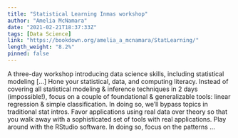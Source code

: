 ```yaml
---
title: "Statistical Learning Inmas workshop"
author: "Amelia McNamara"
date: "2021-02-21T18:37:33Z"
tags: [Data Science]
link: "https://bookdown.org/amelia_a_mcnamara/StatLearning/"
length_weight: "8.2%"
pinned: false
---
```


A three-day workshop introducing data science skills, including statistical modeling [...] Hone your statistical, data, and computing literacy. Instead of covering all statistical modeling & inference techniques in 2 days (impossible!), focus on a couple of foundational & generalizable tools: linear regression & simple classification. In doing so, we’ll bypass topics in traditional stat intros. Favor applications using real data over theory so that you walk away with a sophisticated set of tools with real applications. Play around with the RStudio software. In doing so, focus on the patterns ...
